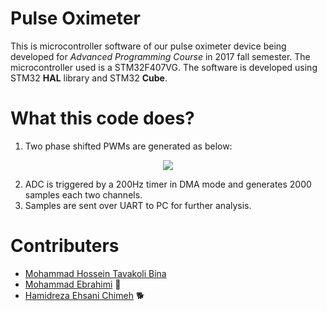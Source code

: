 # Pulse Oximeter
This is microcontroller software of our pulse oximeter device being developed for _Advanced Programming Course_ in 2017 fall semester. The microcontroller used is a STM32F407VG. The software is developed using STM32 **HAL** library and STM32 **Cube**.
# What this code does?
1. Two phase shifted PWMs are generated as below:

<p align="center">
	<img src="https://image.ibb.co/hviDxk/pwm.jpg">
</p>

2. ADC is triggered by a 200Hz timer in DMA mode and generates 2000 samples each two channels.
3. Samples are sent over UART to PC for further analysis.

# Contributers
* [Mohammad Hossein Tavakoli Bina](https://github.com/mhtb32)
* [Mohammad Ebrahimi](https://github.com/Ebik95) :bear:
* [Hamidreza Ehsani Chimeh](https://github.com/hrehsani) :dog2:
